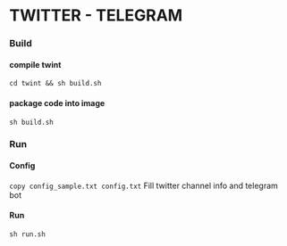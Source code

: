 # TWITTER - TELEGRAM

### Build
#### compile twint
``cd twint && sh build.sh``

#### package code into image
``sh build.sh``

### Run
#### Config
``copy config_sample.txt config.txt``
Fill twitter channel info and telegram bot

#### Run
``sh run.sh``
